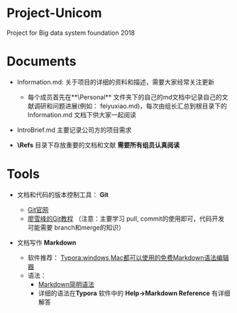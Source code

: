 # Project-Unicom
Project for Big data system foundation 2018

# Documents

+ Information.md: 关于项目的详细的资料和描述，需要大家经常关注更新

  + 每个成员首先在**\Personal** 文件夹下的自己的md文档中记录自己的文献调研和问题进展(例如： feiyuxiao.md)，每次由组长汇总到根目录下的 Information.md 文档下供大家一起阅读
+ IntroBrief.md 主要记录公司方的项目需求
+ **\Refs** 目录下存放重要的文档和文献 **需要所有组员认真阅读** 

# Tools

+ 文档和代码的版本控制工具： **Git** 

  + [Git官网](https://git-scm.com/)
  + [廖雪峰的Git教程](https://www.liaoxuefeng.com/wiki/0013739516305929606dd18361248578c67b8067c8c017b000) （注意：主要学习 pull, commit的使用即可，代码开发可能需要 branch和merge的知识）

+ 文档写作 **Markdown**

  + 软件推荐： [Typora:windows,Mac都可以使用的免费Markdown语法编辑器](https://www.typora.io/)
  + 语法：
    + [Markdown简明语法](https://www.jianshu.com/p/191d1e21f7ed)
    + 详细的语法在**Typora** 软件中的 **Help->Markdown Reference** 有详细解答
